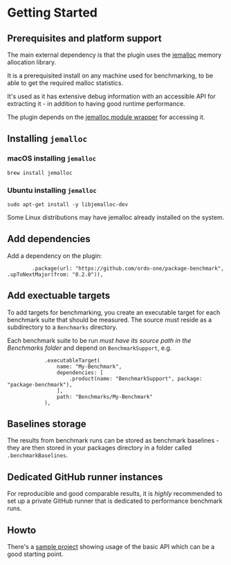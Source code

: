 # Getting Started

## Prerequisites and platform support

The main external dependency is that the plugin uses the [jemalloc](https://jemalloc.net) memory allocation library.

It is a prerequisited install on any machine used for benchmarking, to be able to get the required malloc statistics.

It's used as it has extensive debug information with an accessible API for extracting it - in addition to having good runtime performance. 

The plugin depends on the [jemalloc module wrapper](https://github.com/ordo-one/package-jemalloc) for accessing it.

## Installing `jemalloc`

### macOS installing `jemalloc`
```
brew install jemalloc
````

### Ubuntu installing `jemalloc`
```
sudo apt-get install -y libjemalloc-dev
```

Some Linux distributions may have jemalloc already installed on the system.

## Add dependencies
Add a dependency on the plugin:
```
        .package(url: "https://github.com/ordo-one/package-benchmark", .upToNextMajor(from: "0.2.0")),
```

## Add exectuable targets

To add targets for benchmarking, you create an executable target for each benchmark suite that should be measured.
The source must reside as a subdirectory to a `Benchmarks` directory.

Each benchmark suite to be run *must have its source path in the Benchmarks folder* and depend on `BenchmarkSupport`, e.g.
```
            .executableTarget(
                name: "My-Benchmark",
                dependencies: [
                    .product(name: "BenchmarkSupport", package: "package-benchmark"),
                ],
                path: "Benchmarks/My-Benchmark"
            ),
```

## Baselines storage
The results from benchmark runs can be stored as benchmark baselines - they are then stored in your packages directory in a folder called `.benchmarkBaselines`.  

## Dedicated GitHub runner instances
For reproducible and good comparable results, it is *highly* recommended to set up a private GitHub runner that is
dedicated to performance benchmark runs.

## Howto
There's a [sample project](https://github.com/ordo-one/package-benchmark-samples) showing usage of the basic API which
can be a good starting point.
